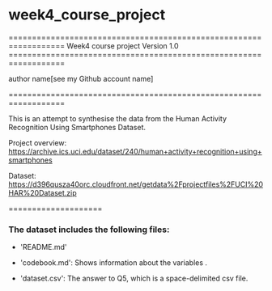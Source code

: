 # week4_course_project

================================================================== Week4 course project Version 1.0 ==================================================================

author name[see my Github account name]

==================================================================

This is an attempt to synthesise the data from the Human Activity Recognition Using Smartphones Dataset.

Project overview: <https://archive.ics.uci.edu/dataset/240/human+activity+recognition+using+smartphones>

Dataset: <https://d396qusza40orc.cloudfront.net/getdata%2Fprojectfiles%2FUCI%20HAR%20Dataset.zip>

====================

### The dataset includes the following files:

-   'README.md'

-   'codebook.md': Shows information about the variables .

-   'dataset.csv': The answer to Q5, which is a space-delimited csv file.
